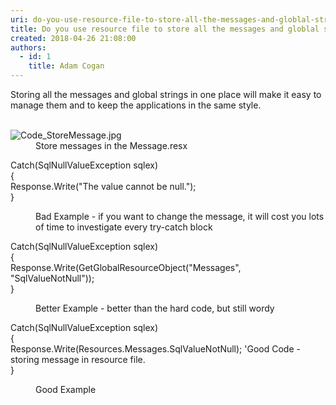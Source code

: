 ```yaml
---
uri: do-you-use-resource-file-to-store-all-the-messages-and-globlal-strings
title: Do you use resource file to store all the messages and globlal strings?
created: 2018-04-26 21:08:00
authors:
  - id: 1
    title: Adam Cogan
---
```





<span class='intro'> Storing all the messages and global strings in one place will make it easy to manage them and to keep the applications in the same style.<br><br> </span>

<dl class="image"><dt><img src="/PublishingImages/Code_StoreMessage.jpg" alt="Code_StoreMessage.jpg" /></dt><dd> ​Store messages in the Message.resx</dd></dl><p class="ssw15-rteElement-CodeArea">Catch(SqlNullValueException sqlex)<br>&#123;<br>Response.Write(&quot;The value cannot be null.&quot;);<br>&#125;</p><dd class="ssw15-rteElement-FigureBad">Bad Example - if you want to change the message, it will cost you lots of time to investigate every try-catch block</dd><p class="ssw15-rteElement-CodeArea">Catch(SqlNullValueException sqlex)<br>&#123;<br>Response.Write(GetGlobalResourceObject(&quot;Messages&quot;, &quot;SqlValueNotNull&quot;));<br>&#125;</p><dd class="ssw15-rteElement-FigureGood">Better Example - better than the hard code, but still wordy<br></dd><p class="ssw15-rteElement-CodeArea">Catch(SqlNullValueException sqlex)<br>&#123;<br>Response.Write(Resources.Messages.SqlValueNotNull); 'Good Code - storing message in resource file. <br>&#125;&#160;</p><dd class="ssw15-rteElement-FigureGood">Good Example <br></dd>


